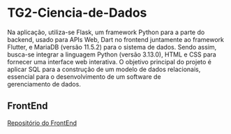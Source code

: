 # TG2-Ciencia-de-Dados
Na aplicação, utiliza-se Flask, um framework Python para a parte do backend, usado para APIs Web, Dart no frontend juntamente ao framework Flutter, e MariaDB (versão 11.5.2) para o sistema de dados. Sendo assim, busca-se integrar a linguagem Python (versão 3.13.0), HTML e CSS para fornecer uma interface web interativa. O objetivo principal do projeto é aplicar SQL para a construção de um modelo de dados relacionais, essencial para o desenvolvimento de um software de gerenciamento de dados.

## FrontEnd
[Repositório do FrontEnd](https://github.com/zitske/clinica_medica_flutter)
